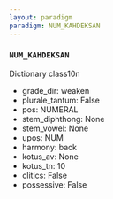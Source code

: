 ```yaml
---
layout: paradigm
paradigm: NUM_KAHDEKSAN
---
```

### ` NUM_KAHDEKSAN `

Dictionary class10n
* grade_dir: weaken
* plurale_tantum: False
* pos: NUMERAL
* stem_diphthong: None
* stem_vowel: None
* upos: NUM
* harmony: back
* kotus_av: None
* kotus_tn: 10
* clitics: False
* possessive: False
